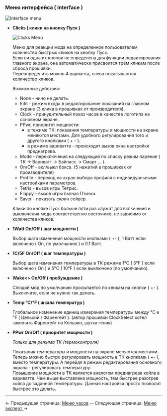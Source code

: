 ### Меню интерфейса ( Interface )

![Interface menu](http://i345.photobucket.com/albums/p374/ClockSelect/eVic/interface_zpshqw8kg89.png)

  * __Clicks ( клики на кнопку Пуск )__
  
    ![Clicks Menu](http://i345.photobucket.com/albums/p374/ClockSelect/clicks_zpsoqy6ngvh.png)
        
    Меню для реакции мода на определенное пользователем количество быстрых кликов на кнопку Пуск.  
    Если ни одна их кнопок не определена для функции редактирования главного экрана, она автоматически присвоится трём кликам после сброса прошивки.  
    Переопределить можно 4 варианта, слева показываются количество кликов.
 
    Возможные действия:
    
    * None - ничо не делать.
    * Edit - режим входа в редактирование показаний на главном экране (3 клика в прошивках от производителя).
    * Clock - принудительный показ часов в качестве логотипа на основном экране.
    * PPwr, приоритет мощности:
         - в тежиме ТК: показания температуры и мощности на экране меняются местами. Для удобного регулирования того и другого кнопками ( + - ).
         - в режиме вариватта - происходит вызов окна настройки преднагрева.
    * Mode - переключения на следующий по списку режим парения ( ТК -> Вариватт -> Байпасс -> Смарт ... ).
    * On/Off - вкл/выкл бокса. (5 нажатий в прошивках от производителя)
    * Profile - переход на экран выбора профиля с индивидуальными настройками параметров.
    * Tetris - вызов игры Тетрис.
    * Flappy - вызов игры пьяная Птичка.
    * Saver - показать скрин сейвер.

     Клики по кнопке Пуск больше пяти раз служат для включения и выключения мода соответственно состоянию, не зависимо от количества кликов.  

 * __1Watt On/Off ( шаг мощности )__

    Выбор шага изменения мощности кнопками ( +- ), 1 Ватт если включено ( On, по умолчанию ) и 0.1 Ватт.

  * __1C/5F On/Off ( шаг температуры )__
  
    Выбор шага изменения температуры в ТК режиме 1°C ( 5°F ) если включено ( On ) и 5°C ( 10°F ) если выключено (по умолчанию).

  * __Wake<> On/Off ( пробуждение )__

    Спящий мод по умолчанию просыпается по кликам на кнопки ( +- ). Выключите, если не нужно так делать.

  * __Temp °C/°F ( шкала температур )__

    Глобальное изменение единиц измерения температуры между °C и °F ( Цельсий / Фаренгейт ). (автор прошивки ClockSelect хотел заменить Фаренгейт на Кельвин, шутка гения)

  * __PPwr On/Off ( приоритет мощности )__
  
  	*Только для режима ТК (термоконтроля)*  
  
	Показания температуры и мощности на экране меняются местами. Теперь можно быстро регулировать мощность в ТК кнопками ( +- ), вместо температуры. А перейдя в режим редактирования основного экрана - регулировать температуру.  
    Повышение мощности в ТК является аналогом преднагрева койла в вариватте. Чем выше выставлена мощность, тем быстрее разогрев койла до заданной температуры. Данная настройка просто позволит быстрее это делать.

-----

← Предыдущая страница: [Меню часов](clock_ru.md) --  Следующая страница: [Меню эксперт ](expert_ru.md)→
